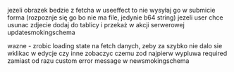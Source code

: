 jezeli obrazek bedzie z fetcha w useeffect to nie wysyłaj go w submicie forma (rozpoznje się go bo nie ma file, jedynie b64 string)
jezeli user chce usunac zdjecie dodaj do tablicy i przekaż w akcji serwerowej updatesmokingschema

wazne - zrobic loading state na fetch danych, zeby za szybko nie dalo sie wklikac w edycje czy inne
zobaczyc czemu zod najpierw wypluwa required zamiast od razu custom error message w newsmokingschema
